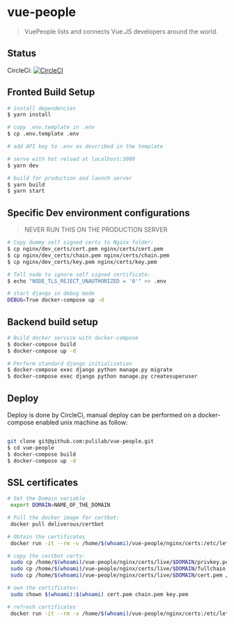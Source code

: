 # vue-people

> VuePeople lists and connects Vue.JS developers around the world.

## Status

CircleCi: [![CircleCI](https://circleci.com/gh/pulilab/vue-people/tree/master.svg?style=svg)](https://circleci.com/gh/pulilab/vue-people/tree/master)

## Fronted Build Setup

``` bash
# install dependencies
$ yarn install

# copy .env.template in .env
$ cp .env.template .env

# add API key to .env as described in the template

# serve with hot reload at localhost:3000
$ yarn dev

# build for production and launch server
$ yarn build
$ yarn start
```

## Specific Dev environment configurations
> NEVER RUN THIS ON THE PRODUCTION SERVER

```bash
# Copy dummy self signed certs to Nginx folder:
$ cp nginx/dev_certs/cert.pem nginx/certs/cert.pem
$ cp nginx/dev_certs/chain.pem nginx/certs/chain.pem
$ cp nginx/dev_certs/key.pem nginx/certs/key.pem

# Tell node to ignore self signed certificate:
$ echo "NODE_TLS_REJECT_UNAUTHORIZED = '0'" >> .env
```

```bash
# start django in debug mode
DEBUG=True docker-compose up -d
```

## Backend build setup

```bash
# Build docker service with docker-compose
$ docker-compose build
$ docker-compose up -d

# Perform standard django initialization
$ docker-compose exec django python manage.py migrate
$ docker-compose exec django python manage.py createsuperuser
```

## Deploy

Deploy is done by CircleCi, manual deploy can be performed on a docker-compose enabled unix machine as follow:

```bash

git clone git@github.com:pulilab/vue-people.git
$ cd vue-people
$ docker-compose build
$ docker-compose up -d

```

## SSL certificates

```bash
# Set the Domain variable
 export DOMAIN=NAME_OF_THE_DOMAIN

# Pull the docker image for certbot:
 docker pull deliverous/certbot

# Obtain the certificates
 docker run -it --rm -v /home/$(whoami)/vue-people/nginx/certs:/etc/letsencrypt:rw -v /home/$(whoami)/vue-people/nginx/certs-data:/data/letsencrypt:rw  deliverous/certbot  certonly --webroot --webroot-path=/data/letsencrypt -d $DOMAIN

# copy the certbot certs:
 sudo cp /home/$(whoami)/vue-people/nginx/certs/live/$DOMAIN/privkey.pem /home/$(whoami)/vue-people/nginx/certs/key.pem
 sudo cp /home/$(whoami)/vue-people/nginx/certs/live/$DOMAIN/fullchain.pem /home/$(whoami)/vue-people/nginx/certs/chain.pem
 sudo cp /home/$(whoami)/vue-people/nginx/certs/live/$DOMAIN/cert.pem /home/$(whoami)/vue-people/nginx/certs/cert.pem

# own the certificates:
 sudo chown $(whoami):$(whoami) cert.pem chain.pem key.pem

# refresh certificates
 docker run -it --rm -v /home/$(whoami)/vue-people/nginx/certs:/etc/letsencrypt:rw -v /home/$(whoami)/vue-people/nginx/certs-data:/data/letsencrypt:rw  deliverous/certbot renew --webroot --webroot-path=/data/letsencrypt -d $DOMAIN

```